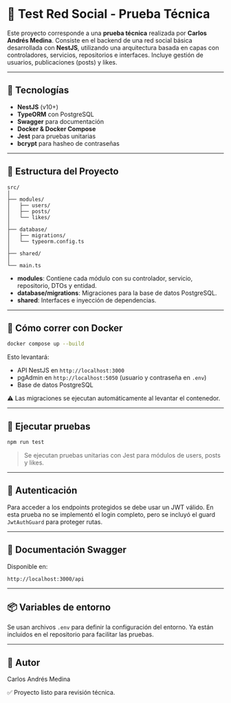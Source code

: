 # 🧪 Test Red Social - Prueba Técnica

Este proyecto corresponde a una **prueba técnica** realizada por **Carlos Andrés Medina**. Consiste en el backend de una red social básica desarrollada con **NestJS**, utilizando una arquitectura basada en capas con controladores, servicios, repositorios e interfaces. Incluye gestión de usuarios, publicaciones (posts) y likes.

---

## 🚀 Tecnologías

- **NestJS** (v10+)
- **TypeORM** con PostgreSQL
- **Swagger** para documentación
- **Docker & Docker Compose**
- **Jest** para pruebas unitarias
- **bcrypt** para hasheo de contraseñas

---

## 📁 Estructura del Proyecto

```
src/
│
├── modules/
│   ├── users/
│   ├── posts/
│   └── likes/
│
├── database/
│   ├── migrations/
│   └── typeorm.config.ts
│
├── shared/
│
└── main.ts
```

- **modules**: Contiene cada módulo con su controlador, servicio, repositorio, DTOs y entidad.
- **database/migrations**: Migraciones para la base de datos PostgreSQL.
- **shared**: Interfaces e inyección de dependencias.

---

## 🐳 Cómo correr con Docker

```bash
docker compose up --build
```

Esto levantará:

- API NestJS en `http://localhost:3000`
- pgAdmin en `http://localhost:5050` (usuario y contraseña en `.env`)
- Base de datos PostgreSQL

⚠️ Las migraciones se ejecutan automáticamente al levantar el contenedor.

---

## 🧪 Ejecutar pruebas

```bash
npm run test
```

> Se ejecutan pruebas unitarias con Jest para módulos de users, posts y likes.

---

## 🔐 Autenticación

Para acceder a los endpoints protegidos se debe usar un JWT válido. En esta prueba no se implementó el login completo, pero se incluyó el guard `JwtAuthGuard` para proteger rutas.

---

## 📄 Documentación Swagger

Disponible en:

```
http://localhost:3000/api
```

---

## 📦 Variables de entorno

Se usan archivos `.env` para definir la configuración del entorno. Ya están incluidos en el repositorio para facilitar las pruebas.

---

## 🙋 Autor

Carlos Andrés Medina

✅ Proyecto listo para revisión técnica.
